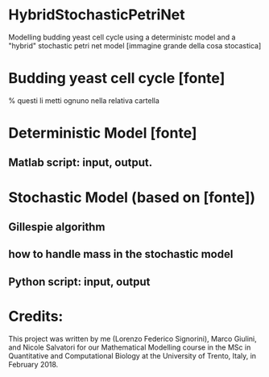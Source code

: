 # HybridStochasticPetriNet
Modelling budding yeast cell cycle using a deterministc model and a "hybrid" stochastic petri net model
[immagine grande della cosa stocastica]

# Budding yeast cell cycle [fonte]


 % questi li metti ognuno nella relativa cartella
# Deterministic Model [fonte]

## Matlab script: input, output.

# Stochastic Model (based on [fonte])

## Gillespie algorithm

## how to handle mass in the stochastic model

## Python script: input, output

# Credits:
This project was written by me (Lorenzo Federico Signorini), Marco Giulini, and Nicole Salvatori for our Mathematical Modelling course in the MSc in Quantitative and Computational Biology at the University of Trento, Italy, in February 2018.
